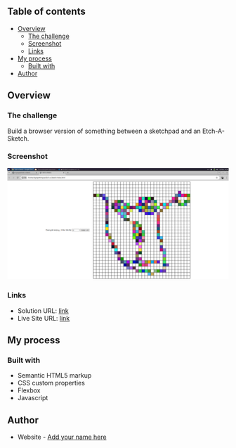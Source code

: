 ## Table of contents

- [Overview](#overview)
  - [The challenge](#the-challenge)
  - [Screenshot](#screenshot)
  - [Links](#links)
- [My process](#my-process)
  - [Built with](#built-with)
- [Author](#author)

## Overview

### The challenge

Build a browser version of something between a sketchpad and an Etch-A-Sketch.

### Screenshot

![](./screenshot.jpg)


### Links

- Solution URL: [link](https://github.com/skytop44/Etch-a-Sketch)
- Live Site URL: [link](https://skytop44.github.io/Etch-a-Sketch/)

## My process

### Built with

- Semantic HTML5 markup
- CSS custom properties
- Flexbox
- Javascript

## Author

- Website - [Add your name here](https://github.com/skytop44)
